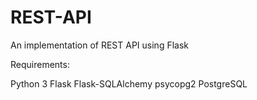 # REST-API
An implementation of REST API using Flask

Requirements:

Python 3
Flask
Flask-SQLAlchemy
psycopg2
PostgreSQL
